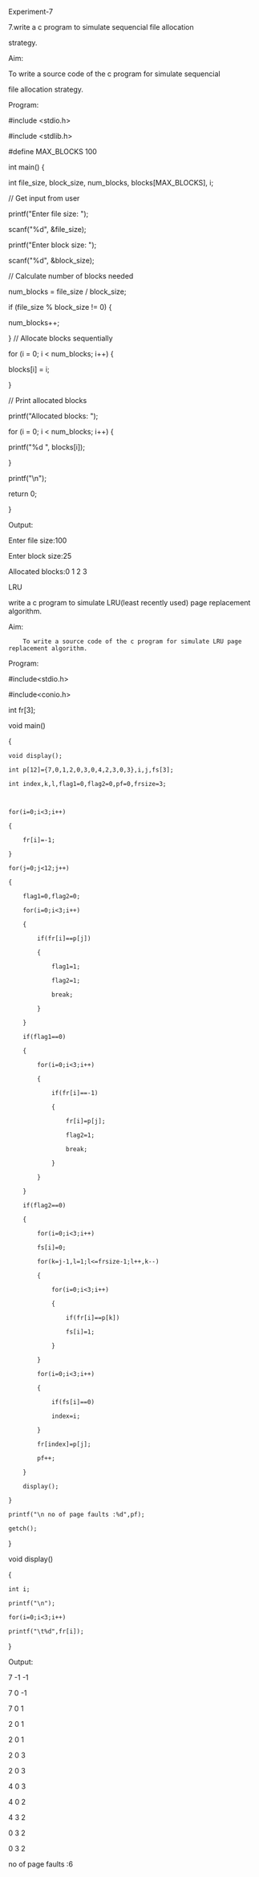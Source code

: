 Experiment-7

7.write a c program to simulate sequencial file allocation 

strategy.

Aim:

 To write a source code of the c program for simulate sequencial 

file allocation strategy.

 Program:

#include <stdio.h>

#include <stdlib.h>

#define MAX_BLOCKS 100

int main() {

int file_size, block_size, num_blocks, blocks[MAX_BLOCKS], i;

// Get input from user

printf("Enter file size: ");

scanf("%d", &file_size);

printf("Enter block size: ");

scanf("%d", &block_size);

// Calculate number of blocks needed

num_blocks = file_size / block_size;

if (file_size % block_size != 0) {

num_blocks++;

}
// Allocate blocks sequentially

for (i = 0; i < num_blocks; i++) {

blocks[i] = i;

}

// Print allocated blocks

printf("Allocated blocks: ");

for (i = 0; i < num_blocks; i++) {

printf("%d ", blocks[i]);

}

printf("\n");

return 0;

}

Output:

Enter file size:100

Enter block size:25

Allocated blocks:0 1 2 3



LRU

write a c program to simulate LRU(least recently used) page replacement algorithm. 

Aim: 

        To write a source code of the c program for simulate LRU page replacement algorithm. 

Program: 

#include<stdio.h> 

#include<conio.h> 

int fr[3];

void main()

{

    void display();

    int p[12]={7,0,1,2,0,3,0,4,2,3,0,3},i,j,fs[3]; 

    int index,k,l,flag1=0,flag2=0,pf=0,frsize=3; 

    

    for(i=0;i<3;i++)

    {

        fr[i]=-1;

    }

    for(j=0;j<12;j++)

    {

        flag1=0,flag2=0;

        for(i=0;i<3;i++)

        {

            if(fr[i]==p[j])

            {

                flag1=1;

                flag2=1;

                break;

            }

        }

        if(flag1==0)

        {

            for(i=0;i<3;i++)

            {

                if(fr[i]==-1)

                {

                    fr[i]=p[j];

                    flag2=1;

                    break;

                }

            }

        }

        if(flag2==0)

        {

            for(i=0;i<3;i++)

            fs[i]=0; 

            for(k=j-1,l=1;l<=frsize-1;l++,k--)

            {

                for(i=0;i<3;i++)

                {

                    if(fr[i]==p[k])

                    fs[i]=1;

                }

            }

            for(i=0;i<3;i++)

            {

                if(fs[i]==0)

                index=i;

            }

            fr[index]=p[j];

            pf++;

        }

        display();

    }

    printf("\n no of page faults :%d",pf); 

    getch();

}

void display()

{

    int i;

    printf("\n");

    for(i=0;i<3;i++)

    printf("\t%d",fr[i]);

}



Output: 

7     -1       -1 

7       0       -1 

7       0        1 

2       0        1 

2       0        1  

2       0        3  

2       0        3 

4       0        3 

4       0        2 

4       3        2 

0       3        2 

0       3        2 

no of page faults :6
